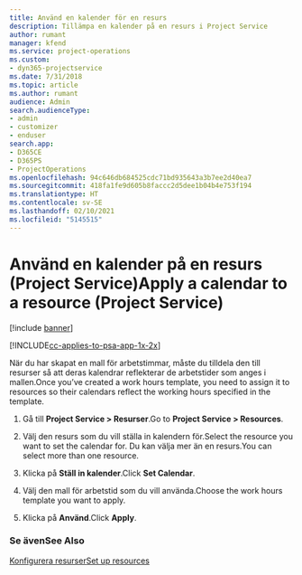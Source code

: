 ```yaml
---
title: Använd en kalender för en resurs
description: Tillämpa en kalender på en resurs i Project Service
author: rumant
manager: kfend
ms.service: project-operations
ms.custom:
- dyn365-projectservice
ms.date: 7/31/2018
ms.topic: article
ms.author: rumant
audience: Admin
search.audienceType:
- admin
- customizer
- enduser
search.app:
- D365CE
- D365PS
- ProjectOperations
ms.openlocfilehash: 94c646db684525cdc71bd935643a3b7ee2d40ea7
ms.sourcegitcommit: 418fa1fe9d605b8faccc2d5dee1b04b4e753f194
ms.translationtype: HT
ms.contentlocale: sv-SE
ms.lasthandoff: 02/10/2021
ms.locfileid: "5145515"
---
```

# <a name="apply-a-calendar-to-a-resource-project-service"></a><span data-ttu-id="28c97-103">Använd en kalender på en resurs (Project Service)</span><span class="sxs-lookup"><span data-stu-id="28c97-103">Apply a calendar to a resource (Project Service)</span></span>

[!include [banner](../includes/psa-now-project-operations.md)]

[!INCLUDE[cc-applies-to-psa-app-1x-2x](../includes/cc-applies-to-psa-app-1x-2x.md)]

<span data-ttu-id="28c97-104">När du har skapat en mall för arbetstimmar, måste du tilldela den till resurser så att deras kalendrar reflekterar de arbetstider som anges i mallen.</span><span class="sxs-lookup"><span data-stu-id="28c97-104">Once you’ve created a work hours template, you need to assign it to resources so their calendars reflect the working hours specified in the template.</span></span>  
  
1.  <span data-ttu-id="28c97-105">Gå till **Project Service > Resurser**.</span><span class="sxs-lookup"><span data-stu-id="28c97-105">Go to **Project Service > Resources**.</span></span>  
  
2.  <span data-ttu-id="28c97-106">Välj den resurs som du vill ställa in kalendern för.</span><span class="sxs-lookup"><span data-stu-id="28c97-106">Select the resource you want to set the calendar for.</span></span> <span data-ttu-id="28c97-107">Du kan välja mer än en resurs.</span><span class="sxs-lookup"><span data-stu-id="28c97-107">You can select more than one resource.</span></span>  
  
3.  <span data-ttu-id="28c97-108">Klicka på **Ställ in kalender**.</span><span class="sxs-lookup"><span data-stu-id="28c97-108">Click **Set Calendar**.</span></span>  
  
4.  <span data-ttu-id="28c97-109">Välj den mall för arbetstid som du vill använda.</span><span class="sxs-lookup"><span data-stu-id="28c97-109">Choose the work hours template you want to apply.</span></span>  
  
5.  <span data-ttu-id="28c97-110">Klicka på **Använd**.</span><span class="sxs-lookup"><span data-stu-id="28c97-110">Click **Apply**.</span></span>  
  
### <a name="see-also"></a><span data-ttu-id="28c97-111">Se även</span><span class="sxs-lookup"><span data-stu-id="28c97-111">See Also</span></span>  
 [<span data-ttu-id="28c97-112">Konfigurera resurser</span><span class="sxs-lookup"><span data-stu-id="28c97-112">Set up resources</span></span>](../psa/set-up-resources.md)
